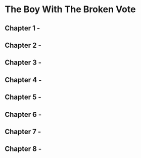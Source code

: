 # The Boy With The Broken Vote

## Chapter 1 - 

## Chapter 2 - 

## Chapter 3 - 

## Chapter 4 - 

## Chapter 5 - 

## Chapter 6 - 

## Chapter 7 - 

## Chapter 8 - 